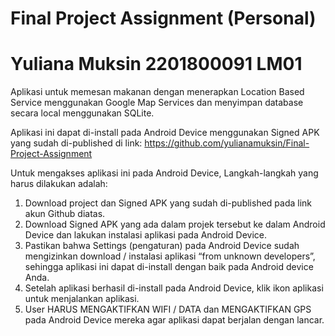 # Final Project Assignment (Personal)
# Yuliana Muksin 2201800091 LM01

Aplikasi untuk memesan makanan dengan menerapkan Location Based Service menggunakan Google Map Services dan menyimpan database secara local menggunakan SQLite. 

Aplikasi ini dapat di-install pada Android Device menggunakan Signed APK yang sudah di-published di link: https://github.com/yulianamuksin/Final-Project-Assignment

Untuk mengakses aplikasi ini pada Android Device, Langkah-langkah yang harus dilakukan adalah: 
1.	Download project dan Signed APK yang sudah di-published pada link akun Github diatas. 
2.	Download Signed APK yang ada dalam projek tersebut ke dalam Android Device dan lakukan instalasi aplikasi pada Android Device.
3.	Pastikan bahwa Settings (pengaturan) pada Android Device sudah mengizinkan download / instalasi aplikasi “from unknown developers”, sehingga aplikasi ini dapat di-install dengan baik pada Android device Anda. 
4.	Setelah aplikasi berhasil di-install pada Android Device, klik ikon aplikasi untuk menjalankan aplikasi.
5.	User HARUS MENGAKTIFKAN WIFI / DATA dan MENGAKTIFKAN GPS pada Android Device mereka agar aplikasi dapat berjalan dengan lancar.


